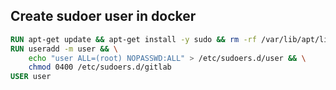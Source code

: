 ## Create sudoer user in docker

```Dockerfile
RUN apt-get update && apt-get install -y sudo && rm -rf /var/lib/apt/lists/*
RUN useradd -m user && \
    echo "user ALL=(root) NOPASSWD:ALL" > /etc/sudoers.d/user && \
    chmod 0400 /etc/sudoers.d/gitlab
USER user
```